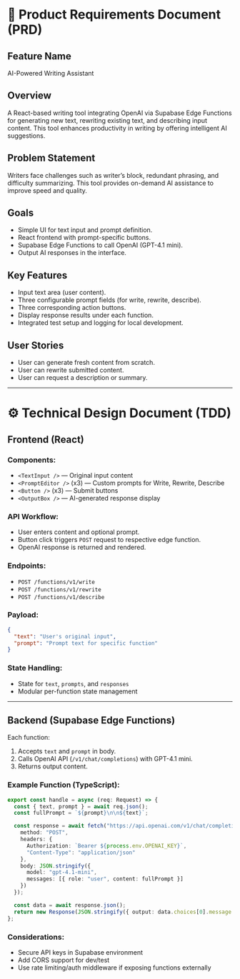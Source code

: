 # 🧭 Product Requirements Document (PRD)

## **Feature Name**

AI-Powered Writing Assistant

## **Overview**

A React-based writing tool integrating OpenAI via Supabase Edge Functions for generating new text, rewriting existing text, and describing input content. This tool enhances productivity in writing by offering intelligent AI suggestions.

## **Problem Statement**

Writers face challenges such as writer’s block, redundant phrasing, and difficulty summarizing. This tool provides on-demand AI assistance to improve speed and quality.

## **Goals**

- Simple UI for text input and prompt definition.
- React frontend with prompt-specific buttons.
- Supabase Edge Functions to call OpenAI (GPT-4.1 mini).
- Output AI responses in the interface.

## **Key Features**

- Input text area (user content).
- Three configurable prompt fields (for write, rewrite, describe).
- Three corresponding action buttons.
- Display response results under each function.
- Integrated test setup and logging for local development.

## **User Stories**

- User can generate fresh content from scratch.
- User can rewrite submitted content.
- User can request a description or summary.

---

# ⚙️ Technical Design Document (TDD)

## **Frontend (React)**

### Components:

- `<TextInput />` — Original input content
- `<PromptEditor />` (x3) — Custom prompts for Write, Rewrite, Describe
- `<Button />` (x3) — Submit buttons
- `<OutputBox />` — AI-generated response display

### API Workflow:

- User enters content and optional prompt.
- Button click triggers `POST` request to respective edge function.
- OpenAI response is returned and rendered.

### Endpoints:

- `POST /functions/v1/write`
- `POST /functions/v1/rewrite`
- `POST /functions/v1/describe`

### Payload:

```json
{
  "text": "User's original input",
  "prompt": "Prompt text for specific function"
}
```

### State Handling:

- State for `text`, `prompts`, and `responses`
- Modular per-function state management

---

## **Backend (Supabase Edge Functions)**

Each function:

1. Accepts `text` and `prompt` in body.
2. Calls OpenAI API (`/v1/chat/completions`) with GPT-4.1 mini.
3. Returns output content.

### Example Function (TypeScript):

```ts
export const handle = async (req: Request) => {
  const { text, prompt } = await req.json();
  const fullPrompt = `${prompt}\n\n${text}`;

  const response = await fetch("https://api.openai.com/v1/chat/completions", {
    method: "POST",
    headers: {
      Authorization: `Bearer ${process.env.OPENAI_KEY}`,
      "Content-Type": "application/json"
    },
    body: JSON.stringify({
      model: "gpt-4.1-mini",
      messages: [{ role: "user", content: fullPrompt }]
    })
  });

  const data = await response.json();
  return new Response(JSON.stringify({ output: data.choices[0].message.content }));
};
```

### Considerations:

- Secure API keys in Supabase environment
- Add CORS support for dev/test
- Use rate limiting/auth middleware if exposing functions externally

